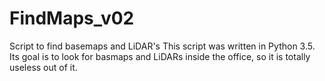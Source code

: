# FindMaps_v02
Script to find basemaps and LiDAR's 
This script was written in Python 3.5.  
Its goal is to look for basmaps and LiDARs inside the office, so it is totally useless out of it.
